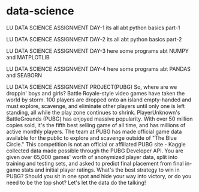 # data-science
LU DATA SCIENCE ASSIGNMENT DAY-1
its all abt python basics part-1

LU DATA SCIENCE ASSIGNMENT DAY-2
its all abt python basics part-2

LU DATA SCIENCE ASSIGNMENT DAY-3
here some programs abt NUMPY and MATPLOTLIB

LU DATA SCIENCE ASSIGNMENT DAY-4
here some programs abt PANDAS and SEABORN

LU DATA SCIENCE ASSIGNMENT PROJECT(PUBG)
So, where are we droppin' boys and girls?
Battle Royale-style video games have taken the world by storm. 100 players are dropped onto an island
empty-handed and must explore, scavenge, and eliminate other players until only one is left standing, all
while the play zone continues to shrink.
PlayerUnknown's BattleGrounds (PUBG) has enjoyed massive popularity. With over 50 million copies
sold, it's the fifth best selling game of all time, and has millions of active monthly players.
The team at PUBG has made official game data available for the public to explore and scavenge outside
of "The Blue Circle." This competition is not an official or affiliated PUBG site - Kaggle collected data made
possible through the PUBG Developer API.
You are given over 65,000 games' worth of anonymized player data, split into training and testing sets,
and asked to predict final placement from final in-game stats and initial player ratings.
What's the best strategy to win in PUBG? Should you sit in one spot and hide your way into victory, or do
you need to be the top shot? Let's let the data do the talking!
